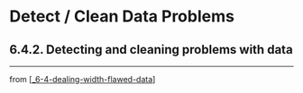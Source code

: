 # Detect / Clean Data Problems
## 6.4.2. Detecting and cleaning problems with data
---
from [[_6-4-dealing-width-flawed-data]]

[//begin]: # "Autogenerated link references for markdown compatibility"
[_6-4-dealing-width-flawed-data]: _6-4-dealing-width-flawed-data.md "Flawed Data dealing"
[//end]: # "Autogenerated link references"